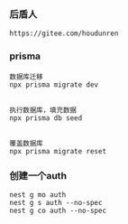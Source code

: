 ### 后盾人
```
https://gitee.com/houdunren
```

### prisma
```text
数据库迁移
npx prisma migrate dev


执行数据库，填充数据
npx prisma db seed   


覆盖数据库
npx prisma migrate reset
```


### 创建一个auth
```text
nest g mo auth
nest g s auth --no-spec
nest g co auth --no-spec
```
